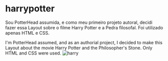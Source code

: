 # harrypotter
Sou PotterHead assumida, e como meu primeiro projeto autoral, decidi fazer essa Layout sobre o filme Harry Potter e a Pedra filosofal. Foi utilizado apenas HTML e CSS.

I'm PotterHead assumed, and as an authorial project, I decided to make this Layout about the movie Harry Potter and the Philosopher's Stone. Only HTML and CSS were used.
![harry](https://user-images.githubusercontent.com/112007806/219830114-8a684ef8-03b4-4277-964f-1c5d29aa7a22.jpg)

